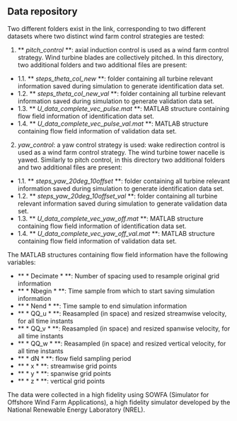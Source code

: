## Data repository

Two different folders exist in the link, corresponding to two different datasets where two distinct wind farm control strategies are tested:

1.  ** *pitch_control* **: axial induction control is used as a wind farm control strategy. Wind turbine blades are collectively pitched. In this directory, two additional folders and two additional files are present:
* 1.1. ** *steps_theta_col_new* **: folder containing all turbine relevant information saved during simulation to generate identification data set.
* 1.2. ** *steps_theta_col_new_val* **: folder containing all turbine relevant information saved during simulation to generate validation data set.
* 1.3. ** *U_data_complete_vec_pulse.mat* **: MATLAB structure containing flow field information of identification data set.
* 1.4. ** *U_data_complete_vec_pulse_val.mat* **: MATLAB structure containing flow field information of validation data set.

2. *yaw_control*: a yaw control strategy is used: wake redirection control is used as a wind farm control strategy. The wind turbine tower nacelle is yawed. Similarly to pitch control, in this directory two additional folders and two additional files are present:
* 1.1. ** *steps_yaw_20deg_10offset* **: folder containing all turbine relevant information saved during simulation to generate identification data set.
* 1.2. ** *steps_yaw_20deg_10offset_val* **: folder containing all turbine relevant information saved during simulation to generate validation data set.
* 1.3. ** *U_data_complete_vec_yaw_off.mat* **: MATLAB structure containing flow field information of identification data set.
* 1.4. ** *U_data_complete_vec_yaw_off_val.mat* **: MATLAB structure containing flow field information of validation data set.

The MATLAB structures containing flow field information have the following variables:
* ** * Decimate * **: Number of spacing used to resample original grid information
* ** * Nbegin * **: Time sample from which to start saving simulation information
* ** * Nend * **: Time sample to end simulation information
* ** * QQ_u * **: Reasampled (in space) and resized streamwise velocity, for all time instants
* ** * QQ_v * **: Reasampled (in space) and resized spanwise velocity, for all time instants
* ** * QQ_w * **: Reasampled (in space) and resized vertical velocity, for all time instants
* ** * dN * **: flow field sampling period 
* ** * x * **: streamwise grid points
* ** * y * **: spanwise grid points
* ** * z * **: vertical grid points

The data were collected in a high fidelity using SOWFA (Simulator for Offshore Wind Farm Applications), a high fidelity simulator developed by the National Renewable Energy Laboratory (NREL).
